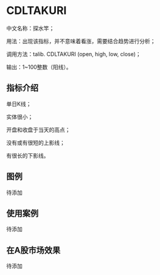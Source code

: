 # CDLTAKURI
中文名称：探水竿；

用法：出现该指标，并不意味着看涨，需要结合趋势进行分析；

调用方法：talib. CDLTAKURI (open, high, low, close)；

输出：1~100整数（阳线）。


## 指标介绍
单日K线；

实体很小；

开盘和收盘于当天的高点；

没有或有很短的上影线；

有很长的下影线。




## 图例
待添加

## 使用案例
待添加

## 在A股市场效果
待添加
